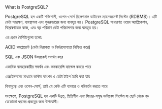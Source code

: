 What is PostgreSQL?

PostgreSQL হল একটি শক্তিশালী, ওপেন-সোর্স রিলেশনাল ডাটাবেস ম্যানেজমেন্ট সিস্টেম (RDBMS)। এটি ডেটা সংরক্ষণ, ব্যবস্থাপনা এবং পুনরুদ্ধারের জন্য ব্যবহৃত হয়। PostgreSQL সাধারণত ওয়েব অ্যাপ্লিকেশন, বিশ্লেষণাত্মক কাজ, এবং বড় পরিমাণ ডেটা পরিচালনার জন্য ব্যবহৃত হয়।

এর প্রধান বৈশিষ্ট্যগুলো হলো:

ACID কমপ্লায়েন্ট (ডেটা নিরাপত্তা ও নির্ভরযোগ্যতা নিশ্চিত করে)

SQL এবং JSON উভয়কেই সমর্থন করে

একাধিক ব্যবহারকারীর সমর্থন এবং কনকারেন্সি হ্যান্ডেল করতে পারে

এক্সটেনশনের মাধ্যমে কাস্টম ফাংশন ও ডেটা টাইপ তৈরি করা যায়

বিনামূল্যে এবং ওপেন-সোর্স, তাই যে কেউ এটি ব্যবহার ও পরিবর্তন করতে পারে

সংক্ষেপে, PostgreSQL হল একটি উন্নত, স্থিতিশীল এবং ফিচার-সমৃদ্ধ ডাটাবেস সিস্টেম যা ছোট থেকে বড় যেকোনো ধরনের প্রকল্পের জন্য উপযোগী।

